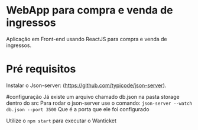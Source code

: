 # WebApp para compra e venda de ingressos  

Aplicação em Front-end usando ReactJS para compra e venda de ingressos.

# Pré requisitos
Instalar o Json-server: (https://github.com/typicode/json-server).

#configuração
Já existe um arquivo chamado db.json na pasta storage dentro do src
Para rodar o json-server use o comando: `json-server --watch db.json --port 3500`
Que é a porta que ele foi configurado

Utilize o `npm start` para executar o Wanticket


